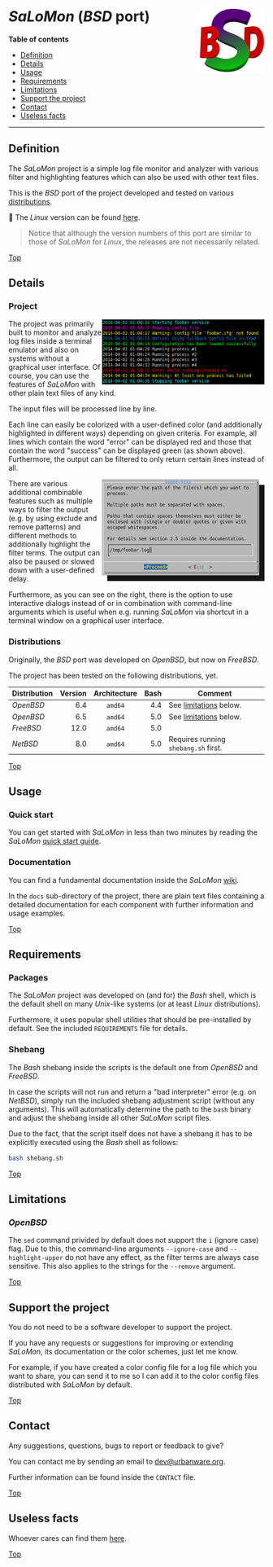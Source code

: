 # *SaLoMon* (*BSD* port) <img src="https://raw.githubusercontent.com/urbanware-org/salomon-bsd/master/wiki/salomon-bsd.png" alt="SaLoMon BSD port logo" height="128px" width="128px" align="right"/>

**Table of contents**
*   [Definition](#definition)
*   [Details](#details)
*   [Usage](#usage)
*   [Requirements](#requirements)
*   [Limitations](#limitations)
*   [Support the project](#support-the-project)
*   [Contact](#contact)
*   [Useless facts](#useless-facts)

----

## Definition

The *SaLoMon* project is a simple log file monitor and analyzer with various filter and highlighting features which can also be used with other text files.

This is the *BSD* port of the project developed and tested on various [distributions](#distributions).

:penguin: The *Linux* version can be found [here](https://github.com/urbanware-org/salomon).

> Notice that although the version numbers of this port are similar to those of *SaLoMon* for *Linux*, the releases are not necessarily related.

[Top](#salomon-)

## Details

### Project

<img src="https://raw.githubusercontent.com/urbanware-org/salomon-bsd/master/wiki/salomon_output.png" alt="SaLoMon sample output" width=320px align="right"/>The project was primarily built to monitor and analyze log files inside a terminal emulator and also on systems without a graphical user interface. Of course, you can use the features of *SaLoMon* with other plain text files of any kind.

The input files will be processed line by line.

Each line can easily be colorized with a user-defined color (and additionally highlighted in different ways) depending on given criteria. For example, all lines which contain the word "error" can be displayed red and those that contain the word "success" can be displayed green (as shown above). Furthermore, the output can be filtered to only return certain lines instead of all.

<img src="https://raw.githubusercontent.com/urbanware-org/salomon-bsd/master/wiki/salomon_dialog_inputfile.png" alt="SaLoMon interactive dialog" align="right"/>There are various additional combinable features such as multiple ways to filter the output (e.g. by using exclude and remove patterns) and different methods to additionally highlight the filter terms. The output can also be paused or slowed down with a user-defined delay.

Furthermore, as you can see on the right, there is the option to use interactive dialogs instead of or in combination with command-line arguments which is useful when e.g. running *SaLoMon* via shortcut in a terminal window on a graphical user interface.

### Distributions

Originally, the *BSD* port was developed on *OpenBSD*, but now on *FreeBSD*.

The project has been tested on the following distributions, yet.

| Distribution | Version | Architecture | Bash | Comment                                |
| ------------ | ------: | :----------: | ---: | ---------------------------------------|
| *OpenBSD*    |     6.4 | `amd64`      |  4.4 | See [limitations](#limitations) below. |
| *OpenBSD*    |     6.5 | `amd64`      |  5.0 | See [limitations](#limitations) below. |
| *FreeBSD*    |    12.0 | `amd64`      |  5.0 |                                        |
| *NetBSD*     |     8.0 | `amd64`      |  5.0 | Requires running `shebang.sh` first.   |

[Top](#salomon-)

## Usage

### Quick start

You can get started with *SaLoMon* in less than two minutes by reading the *SaLoMon* [quick start guide](https://github.com/urbanware-org/salomon/wiki/Quick-start).

### Documentation

You can find a fundamental documentation inside the *SaLoMon* [wiki](https://github.com/urbanware-org/salomon/wiki).

In the `docs` sub-directory of the project, there are plain text files containing a detailed documentation for each component with further information and usage examples.

[Top](#salomon-)

## Requirements

### Packages

The *SaLoMon* project was developed on (and for) the *Bash* shell, which is the default shell on many *Unix*-like systems (or at least *Linux* distributions).

Furthermore, it uses popular shell utilities that should be pre-installed by default. See the included `REQUIREMENTS` file for details.

### Shebang

The *Bash* shebang inside the scripts is the default one from *OpenBSD* and *FreeBSD*.

In case the scripts will not run and return a "bad interpreter" error (e.g. on *NetBSD*), simply run the included shebang adjustment script (without any arguments). This will automatically determine the path to the `bash` binary and adjust the shebang inside all other *SaLoMon* script files.

Due to the fact, that the script itself does not have a shebang it has to be explicitly executed using the *Bash* shell as follows:

```bash
bash shebang.sh
```

[Top](#salomon-)

## Limitations

### *OpenBSD*

The `sed` command privided by default does not support the `i` (ignore case) flag. Due to this, the command-line arguments `--ignore-case` and
`--highlight-upper` do not have any effect, as the filter terms are always case sensitive. This also applies to the strings for the `--remove` argument.

[Top](#salomon-)

## Support the project

You do not need to be a software developer to support the project.

If you have any requests or suggestions for improving or extending *SaLoMon*, its documentation or the color schemes, just let me know.

For example, if you have created a color config file for a log file which you want to share, you can send it to me so I can add it to the color config files distributed with *SaLoMon* by default.

[Top](#salomon-)

## Contact

Any suggestions, questions, bugs to report or feedback to give?

You can contact me by sending an email to <dev@urbanware.org>.

Further information can be found inside the `CONTACT` file.

[Top](#salomon-)

## Useless facts

Whoever cares can find them [here](https://github.com/urbanware-org/salomon/wiki#useless-facts).

[Top](#salomon-)

